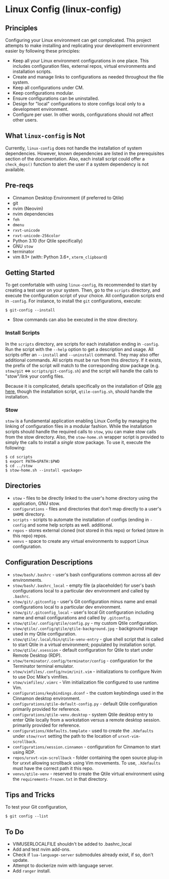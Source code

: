 # Linux Config (linux-config)

## Principles

Configuring your Linux environment can get complicated. This project attempts to
make installing and replicating your development environment easier by following
these principles:
* Keep all your Linux environment configurations in one place. This includes
  configuration files, external repos, virtual environments and installation
  scripts. 
* Create and manage links to configurations as needed throughout the file
  system.
* Keep all configurations under CM.
* Keep configurations modular. 
* Ensure configurations can be uninstalled.
* Design for "local" configurations to store configs local only to a development
  environment.
* Configure per user. In other words, configurations should not affect other
  users.

## What `linux-config` is Not

Currently, `linux-config` does not handle the installation of system
dependencies. However, known dependencies are listed in the prerequisites
section of the documentation. Also, each install script could offer a
`check_deps()` function to alert the user if a system dependency is not
available.

## Pre-reqs

* Cinnamon Desktop Environment (if preferred to Qtile)
* git
* nvim (Neovim)
* nvim dependencies
* `feh`
* `dmenu`
* `rxvt-unicode`
* `rxvt-unicode-256color`
* Python 3.10 (for Qtile specifically)
* GNU `stow`
* terminator
* vim 8.1+ (with: Python 3.6+, `xterm_clipboard`)

## Getting Started

To get comfortable with using `linux-config`, its recommended to start by
creating a test user on your system. Then, go to the `scripts` directory, and
execute the configuration script of your choice. All configuration scripts end
in `-config`. For instance, to install the `git` configurations, execute:
```
$ git-config --install
```

* Stow commands can also be executed in the stow directory.

### Install Scripts

In the `scripts` directory, are scripts for each installation ending in
`-config`. Run the script with the `--help` option to get a description and
usage. All scripts offer an `--install` and `--uninstall` command. They may also
offer additional commands. All scripts must be run from this directory. If it
exists, the prefix of the script will match
to the corresponding stow package (e.g. `stow/git` <=> `scripts/git-config.sh`)
and the script will handle the calls to "stow"/link your config files.

Because it is complicated, details specifically on the installation of Qtile
[are here](QTILE.md), though the installation script, `qtile-config.sh`, should
handle the installation.

### Stow

`stow` is a fundamental application enabling Linux Config by managing the
linking of configuration files in a modular fashion. While the installation
scripts should handle the required calls to `stow`, you can make stow calls from
the stow directory. Also, the `stow-home.sh` wrapper script is provided to
simply the calls to install a *single* stow package. To use it, execute the
following:
```
$ cd scripts
$ export PATH=$PATH:$PWD
$ cd ../stow
$ stow-home.sh --install <package>
```

## Directories

* `stow` - files to be directly linked to the user's home directory using the
  application, GNU stow.
* `configurations` - files and directories that don't map directly to a user's
  `$HOME` directory.
* `scripts` - scripts to automate the installation of configs (ending in
  `-config` and some help scripts as well.
  additional.
* `repos` - stores external cloned (not stored in this repo) or forked (store in
  this repo) repos.
* `venvs` - space to create any virtual environments to support Linux
  configuration.
  
## Configuration Descriptions

* `stow/bash/.bashrc` - user's bash configurations common across all dev
  environments. 
* `stow/bash/.bashrc_local` - empty file (a placeholder) for user's bash
  configurations local to a particular dev environment and called by `.bashrc`. 
* `stow/git/.gitconfig` - user's Git configuration minus name and email
  configurations local to a particular dev environment. 
* `stow/git/.gitconfig_local` - user's local Git configuration including name
  and email configurations and called by `.gitconfig`. 
* `stow/qtile/.config/qtile/config.py` - my custom Qtile configuration. 
* `stow/qtile/.config/qtile/qtile-background.jpg` - background image used in my
  Qtile configuration.
* `stow/qtile/.local/bin/qtile-venv-entry` - glue shell script that is called to
  start Qtile in a virtual environment; populated by installation script.
* `stow/qtile/.xsession` - default configuration for Qtile to start under Remote
  Desktop (RDP).
* `stow/terminator/.config/terminator/config` - configuration for the Terminator
  terminal emulator.
* `stow/vimfiles/.config/nvim/init.vim` - initializations to configure Nvim to
  use Doc Mike's vimfiles.
* `stow/vimfiles/.vimrc` - Vim initialization file configured to use runtime Vim.
* `configurations/keybindings.dconf` - the custom keybindings used in the
  Cinnamon desktop environment.
* `configurations/qtile-default-config.py` - default Qtile configuration
  primarily provided for reference.
* `configurations/qtile-venv.desktop` - system Qtile desktop entry to enter Qtile
  locally from a workstation versus a remote desktop session.
  primarily provided for reference.
* `configurations/Xdefaults.template` - used to create the `.Xdefaults` under
  `stow/rxvt` setting the path to the location of `urxvt-vim-scrollback`.
* `configurations/xession.cinnamon` - configuration for Cinnamon to start using
  RDP.
* `repos/urxvt-vim-scrollback` - folder containing the open source plug-in for
  urxvt allowing scrollback using Vim movements. To use, `.Xdefaults` must have
  the correct path it this repo.
* `venvs/qtile-venv` - reserved to create the Qtile virtual environment using
  the `requirements-frozen.txt` in that directory.

## Tips and Tricks

To test your Git configuration,
```
$ git config --list
```

## To Do

* VIMUSERLOCALFILE shouldn't be added to .bashrc_local
* Add and test nvim add-ons.
* Check if `lua-language-server` submodules already exist, if so, don't update.
* Attempt to dockerize nvim with language server.
* Add `ranger` install.
